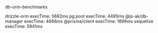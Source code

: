 db-orm-benchmarks

drizzle-orm execTime: 5682ms
pg.pool execTime: 4495ms
@js-ak/db-manager execTime: 4668ms
@prisma/client execTime: 1896ms
sequelize execTime: 5941ms

